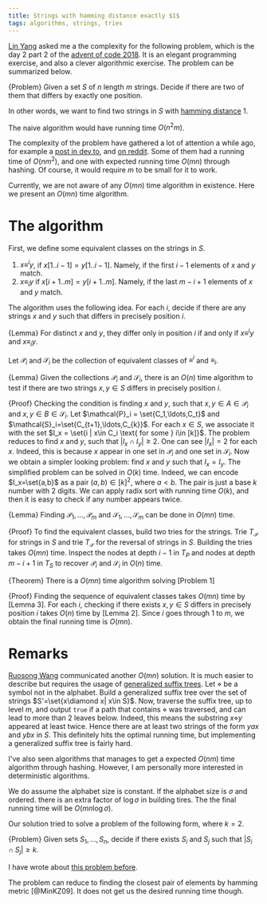 ```yaml
---
title: Strings with hamming distance exactly $1$
tags: algorithms, strings, tries
---
```


[Lin Yang](http://darktef.github.io/) asked me a the complexity for the following problem, which is the day 2 part 2 of the [advent of code 2018](https://adventofcode.com/2018). It is an elegant programming exercise, and also a clever algorithmic exercise. The problem can be summarized below. 

{Problem}
    Given a set $S$ of $n$ length $m$ strings. Decide if there are two of them that differs by exactly one position.

In other words, we want to find two strings in $S$ with [hamming distance](https://en.wikipedia.org/wiki/Hamming_distance) $1$.

The naive algorithm would have running time $O(n^2m)$.

The complexity of the problem have gathered a lot of attention a while ago, for example a [post in dev.to]( https://dev.to/conectado/advent-of-code-day-2-part-2-complexity-556l), and [on reddit](https://www.reddit.com/r/adventofcode/comments/a2damm/2018_day2_part_2_a_linear_time_solution/). Some of them had a running time of $O(nm^2)$, and one with expected running time $O(mn)$ through hashing. Of course, it would require $m$ to be small for it to work. 

Currently, we are not aware of any $O(mn)$ time algorithm in existence. Here we present an $O(mn)$ time algorithm. 

# The algorithm

First, we define some equivalent classes on the strings in $S$.

1. $x\equiv^i y$, if $x[1..i-1]=y[1..i-1]$. Namely, if the first $i-1$ elements of $x$ and $y$ match.
2. $x\equiv_i y$ if $x[i+1..m]=y[i+1..m]$. Namely, if the last $m-i+1$ elements of $x$ and $y$ match.

The algorithm uses the following idea. For each $i$, decide if there are any strings $x$ and $y$ such that differs in precisely position $i$. 

{Lemma}
    For distinct $x$ and $y$, they differ only in position $i$ if and only if $x\equiv^i y$ and $x\equiv_i y$.

Let $\mathcal{P}_i$ and $\mathcal{S}_i$ be the collection of equivalent classes of $\equiv^i$ and $\equiv_i$.

{Lemma}
    Given the collections $\mathcal{P}_i$ and $\mathcal{S}_i$, there is an $O(n)$ time algorithm to test if there are two strings $x,y\in S$ differs in precisely position $i$.

{Proof}
    Checking the condition is finding $x$ and $y$, such that $x,y\in A\in \mathcal{P}_i$ and $x,y\in B\in \mathcal{S}_i$. 
    Let $\mathcal{P}_i = \set{C_1,\ldots,C_t}$ and $\mathcal{S}_i=\set{C_{t+1},\ldots,C_{k}}$.
    For each $x\in S$, we associate it with the set $I_x = \set{i | x\in C_i \text{ for some } i\in [k]}$.
    The problem reduces to find $x$ and $y$, such that $|I_x \cap I_y|\geq 2$. One can see $|I_x|=2$ for each $x$. Indeed, this is because $x$ appear in one set in $\mathcal{P}_i$ and one set in $\mathcal{S}_i$. Now we obtain a simpler looking problem: find $x$ and $y$ such that $I_x=I_y$. The simplified problem can be solved in $O(k)$ time. 
    Indeed, we can encode $I_x=\set{a,b}$ as a pair $(a,b)\in [k]^2$, where $a<b$. The pair is just a base $k$ number with $2$ digits. We can apply radix sort with running time $O(k)$, and then it is easy to check if any number appears twice. 

{Lemma}
    Finding $\mathcal{P}_1,\ldots,\mathcal{P}_m$ and $\mathcal{S}_1,\ldots,\mathcal{S}_m$ can be done in $O(mn)$ time.

{Proof}
    To find the equivalent classes, build two tries for the strings. Trie $T_\mathcal{P}$ for strings in $S$ and trie $T_\mathcal{S}$ for the reversal of strings in $S$. Building the tries takes $O(mn)$ time. Inspect the nodes at depth $i-1$ in $T_P$ and nodes at depth $m-i+1$ in $T_S$ to recover $\mathcal{P}_i$ and $\mathcal{S}_i$ in $O(n)$ time. 

{Theorem}
    There is a $O(mn)$ time algorithm solving [Problem 1]

{Proof}
    Finding the sequence of equivalent classes takes $O(mn)$ time by [Lemma 3]. For each $i$, checking if there exists $x,y\in S$ differs in precisely position $i$ takes $O(n)$ time by [Lemma 2]. Since $i$ goes through $1$ to $m$, we obtain the final running time is $O(mn)$.

# Remarks

[Ruosong Wang](https://dblp.uni-trier.de/pers/hd/w/Wang:Ruosong) communicated another $O(mn)$ solution. It is much easier to describe but requires the usage of [generalized suffix trees](https://en.wikipedia.org/wiki/Generalized_suffix_tree).
Let $\diamond$ be a symbol not in the alphabet. Build a generalized suffix tree over the set of strings $S'=\set{x\diamond x| x\in S}$. Now, traverse the suffix tree, up to level $m$, and output `true` if a path that contains $\diamond$ was traversed, and can lead to more than $2$ leaves below. Indeed, this means the substring $x\diamond y$ appeared at least twice. Hence there are at least two strings of the form $yax$ and $ybx$ in $S$. 
This definitely hits the optimal running time, but implementing a generalized suffix tree is fairly hard.  

I've also seen algorithms that manages to get a expected $O(nm)$ time algorithm through hashing. However, I am personally more interested in deterministic algorithms.

We do assume the alphabet size is constant. If the alphabet size is $\sigma$ and ordered. there is an extra factor of $\log \sigma$ in building tires. The the final running time will be $O(mn\log \sigma)$. 

Our solution tried to solve a problem of the following form, where $k=2$.

{Problem}
    Given sets $S_1,\ldots,S_n$, decide if there exists $S_i$ and $S_j$ such that $|S_i\cap S_j|\geq k$.

I have wrote about [this problem before](/posts/2015-02-08-two-problem-related-to-sequence-of-sets.html).

The problem can reduce to finding the closest pair of elements by hamming metric [@MinKZ09]. It does not get us the desired running time though. 
